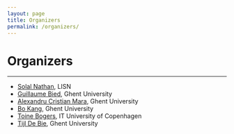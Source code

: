 ```yaml
---
layout: page
title: Organizers
permalink: /organizers/
---
```

# Organizers
---
- [Solal Nathan](https://solalnathan.com), LISN
- [Guillaume Bied](https://crest.science/user/guillaume-bied/), Ghent University
- [Alexandru Cristian Mara](https://dru-mara.github.io), Ghent University
- [Bo Kang](http://bokang.io), Ghent University
- [Toine Bogers](http://toinebogers.com), IT University of Copenhagen
- [Tijl De Bie](http://www.tijldebie.net), Ghent University
